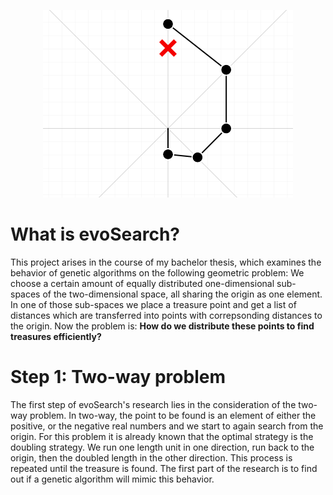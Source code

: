 <p align="center">
  <img src="github-readme-graphic.png">
</p>

# What is evoSearch?

This project arises in the course of my bachelor thesis, which examines the behavior of genetic algorithms on the following
geometric problem: We choose a certain amount of equally distributed one-dimensional sub-spaces of the two-dimensional space,
all sharing the origin as one element. In one of those sub-spaces we place a treasure point and get a list of distances which
are transferred into points with correpsonding distances to the origin. Now the problem is: **How do we distribute these points
to find treasures efficiently?**

# Step 1: Two-way problem
The first step of evoSearch's research lies in the consideration of the two-way problem. In two-way, the point to be found is
an element of either the positive, or the negative real numbers and we start to again search from the origin. For this problem
it is already known that the optimal strategy is the doubling strategy. We run one length unit in one direction, run back to the
origin, then the doubled length in the other direction. This process is repeated until the treasure is found.
The first part of the research is to find out if a genetic algorithm will mimic this behavior.
